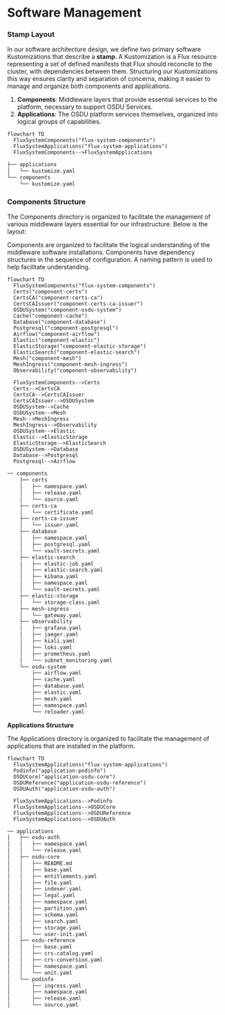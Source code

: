 # Software Management

### Stamp Layout

In our software architecture design, we define two primary software Kustomizations that describe a **stamp**. A Kustomization is a Flux resource representing a set of defined manifests that Flux should reconcile to the cluster, with dependencies between them. Structuring our Kustomizations this way ensures clarity and separation of concerns, making it easier to manage and organize both components and applications.

1. **Components**: Middleware layers that provide essential services to the platform, necessary to support OSDU Services.
2. **Applications**: The OSDU platform services themselves, organized into logical groups of capabilities.


```mermaid
flowchart TD
  FluxSystemComponents("flux-system-components")
  FluxSystemApplications("flux-system-applications")
  FluxSystemComponents-->FluxSystemApplications
```

```bash
├── applications
│   └── kustomize.yaml
└── components
    └── kustomize.yaml
```

 

### Components Structure

The Components directory is organized to facilitate the management of various middleware layers essential for our infrastructure. Below is the layout:

Components are organized to facilitate the logical understanding of the middleware software installations.  Components have dependency structures in the sequence of configuration.  A naming pattern is used to help facilitate understanding.

```mermaid
flowchart TD
  FluxSystemComponents("flux-system-components")
  Certs("component-certs")
  CertsCA("component-certs-ca")
  CertsCAIssuer("component-certs-ca-issuer")
  OSDUSystem("component-osdu-system")
  Cache("component-cache")
  Database("component-database")
  Postgresql("component-postgresql")
  Airflow("component-airflow")
  Elastic("component-elastic")
  ElasticStorage("component-elastic-storage")
  ElasticSearch("component-elastic-search")
  Mesh("component-mesh")
  MeshIngress("component-mesh-ingress")
  Observability("component-observability")

  FluxSystemComponents-->Certs
  Certs-->CertsCA
  CertsCA-->CertsCAIssuer
  CertsCAIssuer-->OSDUSystem
  OSDUSystem-->Cache
  OSDUSystem-->Mesh
  Mesh-->MeshIngress
  MeshIngress-->Observability
  OSDUSystem-->Elastic
  Elastic-->ElasticStorage
  ElasticStorage-->ElasticSearch
  OSDUSystem-->Database
  Database-->Postgresql
  Postgresql-->Airflow
```

```bash
── components
    ├── certs
    │   ├── namespace.yaml
    │   ├── release.yaml
    │   └── source.yaml
    ├── certs-ca
    │   └── certificate.yaml
    ├── certs-ca-issuer
    │   └── issuer.yaml
    ├── database
    │   ├── namespace.yaml
    │   ├── postgresql.yaml
    │   └── vault-secrets.yaml
    ├── elastic-search
    │   ├── elastic-job.yaml
    │   ├── elastic-search.yaml
    │   ├── kibana.yaml
    │   ├── namespace.yaml
    │   └── vault-secrets.yaml
    ├── elastic-storage
    │   └── storage-class.yaml
    ├── mesh-ingress
    │   └── gateway.yaml
    ├── observability
    │   ├── grafana.yaml
    │   ├── jaeger.yaml
    │   ├── kiali.yaml
    │   ├── loki.yaml
    │   ├── prometheus.yaml
    │   └── subnet_monitoring.yaml
    └── osdu-system
        ├── airflow.yaml
        ├── cache.yaml
        ├── database.yaml
        ├── elastic.yaml
        ├── mesh.yaml
        ├── namespace.yaml
        └── reloader.yaml
```

__Applications Structure__

The Applications directory is organized to facilitate the management of applications that are installed in the platform. 

```mermaid
flowchart TD
  FluxSystemApplications("flux-system-applications")
  Podinfo("application-podinfo")
  OSDUCore("application-osdu-core")
  OSDUReference("application-osdu-reference")
  OSDUAuth("application-osdu-auth")

  FluxSystemApplications-->Podinfo
  FluxSystemApplications-->OSDUCore
  FluxSystemApplications-->OSDUReference
  FluxSystemApplications-->OSDUAuth
```


```bash
── applications
│   ├── osdu-auth
│   │   ├── namespace.yaml
│   │   └── release.yaml
│   ├── osdu-core
│   │   ├── README.md
│   │   ├── base.yaml
│   │   ├── entitlements.yaml
│   │   ├── file.yaml
│   │   ├── indexer.yaml
│   │   ├── legal.yaml
│   │   ├── namespace.yaml
│   │   ├── partition.yaml
│   │   ├── schema.yaml
│   │   ├── search.yaml
│   │   ├── storage.yaml
│   │   └── user-init.yaml
│   ├── osdu-reference
│   │   ├── base.yaml
│   │   ├── crs-catalog.yaml
│   │   ├── crs-conversion.yaml
│   │   ├── namespace.yaml
│   │   └── unit.yaml
│   └── podinfo
│       ├── ingress.yaml
│       ├── namespace.yaml
│       ├── release.yaml
│       └── source.yaml
```

